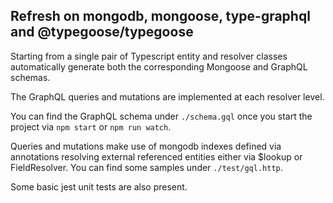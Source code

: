 ## Refresh on mongodb, mongoose, type-graphql and @typegoose/typegoose

Starting from a single pair of Typescript entity and resolver classes automatically generate both the corresponding Mongoose and GraphQL schemas.

The GraphQL queries and mutations are implemented at each resolver level.

You can find the GraphQL schema under `./schema.gql` once you start the project via `npm start` or `npm run watch`.

Queries and mutations make use of mongodb indexes defined via annotations resolving external referenced entities either via $lookup or FieldResolver. You can find some samples under `./test/gql.http`.

Some basic jest unit tests are also present.
